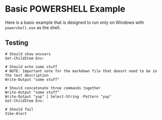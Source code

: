 Basic POWERSHELL Example
========================

Here is a basic example that is designed to run only on Windows with `powershell.exe` as the shell.

Testing
-------

```
# Should show envvars
Get-ChildItem Env:

# Should echo some stuff
# NOTE: Important note for the markdown file that doesnt need to be in the test description
Write-Output "some stuff"

# Should concatenate three commands together
Write-Output "some stuff"
Write-Output "yup" | Select-String -Pattern "yup"
Get-ChildItem Env:

# Should fail
Vibe-Alert
```
